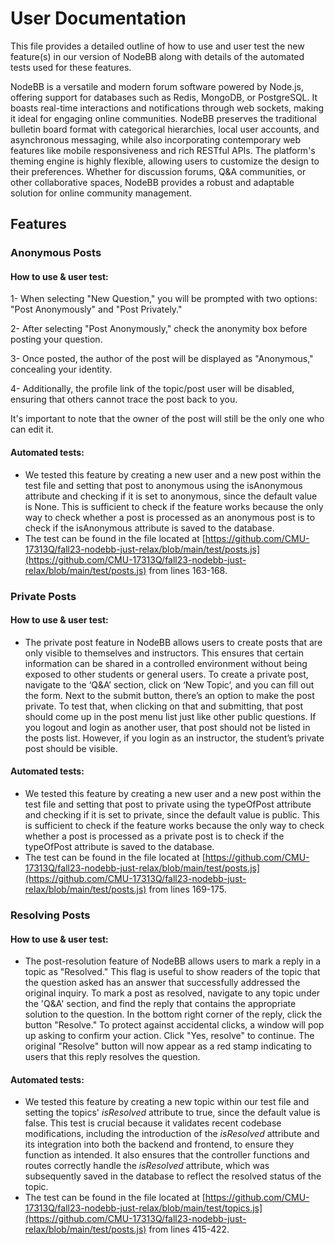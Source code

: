 # User Documentation

This file provides a detailed outline of how to use and user test the new feature(s) in our version of NodeBB along with details of the automated tests used for these features.

NodeBB is a versatile and modern forum software powered by Node.js, offering support for databases such as Redis, MongoDB, or PostgreSQL. It boasts real-time interactions and notifications through web sockets, making it ideal for engaging online communities. NodeBB preserves the traditional bulletin board format with categorical hierarchies, local user accounts, and asynchronous messaging, while also incorporating contemporary web features like mobile responsiveness and rich RESTful APIs. The platform's theming engine is highly flexible, allowing users to customize the design to their preferences. Whether for discussion forums, Q&A communities, or other collaborative spaces, NodeBB provides a robust and adaptable solution for online community management.

## Features

### Anonymous Posts

#### How to use & user test:
1- When selecting "New Question," you will be prompted with two options: "Post Anonymously" and "Post Privately."

2- After selecting "Post Anonymously," check the anonymity box before posting your question.

3- Once posted, the author of the post will be displayed as "Anonymous," concealing your identity.

4- Additionally, the profile link of the topic/post user will be disabled, ensuring that others cannot trace the post back to you.

It's important to note that the owner of the post will still be the only one who can edit it.

#### Automated tests:
- We tested this feature by creating a new user and a new post within the test file and setting that post to anonymous using the isAnonymous attribute and checking if it is set to anonymous, since the default value is None. This is sufficient to check if the feature works because the only way to check whether a post is processed as an anonymous post is to check if the isAnonymous attribute is saved to the database.
- The test can be found in the file located at [https://github.com/CMU-17313Q/fall23-nodebb-just-relax/blob/main/test/posts.js](https://github.com/CMU-17313Q/fall23-nodebb-just-relax/blob/main/test/posts.js) from lines 163-168.

### Private Posts

#### How to use & user test:
- The private post feature in NodeBB allows users to create posts that are only visible to themselves and instructors. This ensures that certain information can be shared in a controlled environment without being exposed to other students or general users. To create a private post, navigate to the ‘Q&A’ section, click on ‘New Topic’, and you can fill out the form. Next to the submit button, there’s an option to make the post private. To test that, when clicking on that and submitting, that post should come up in the post menu list just like other public questions. If you logout and login as another user, that post should not be listed in the posts list. However, if you login as an instructor, the student’s private post should be visible.

#### Automated tests:
- We tested this feature by creating a new user and a new post within the test file and setting that post to private using the typeOfPost attribute and checking if it is set to private, since the default value is public. This is sufficient to check if the feature works because the only way to check whether a post is processed as a private post is to check if the typeOfPost attribute is saved to the database.
- The test can be found in the file located at [https://github.com/CMU-17313Q/fall23-nodebb-just-relax/blob/main/test/posts.js](https://github.com/CMU-17313Q/fall23-nodebb-just-relax/blob/main/test/posts.js) from lines 169-175.

### Resolving Posts

#### How to use & user test:
- The post-resolution feature of NodeBB allows users to mark a reply in a topic as "Resolved." This flag is useful to show readers of the topic that the question asked has an answer that successfully addressed the original inquiry. To mark a post as resolved, navigate to any topic under the 'Q&A' section, and find the reply that contains the appropriate solution to the question. In the bottom right corner of the reply, click the button "Resolve." To protect against accidental clicks, a window will pop up asking to confirm your action. Click "Yes, resolve" to continue. The original "Resolve" button will now appear as a red stamp indicating to users that this reply resolves the question.

#### Automated tests:
- We tested this feature by creating a new topic within our test file and setting the topics' _isResolved_ attribute to true, since the default value is false. This test is crucial because it validates recent codebase modifications, including the introduction of the _isResolved_ attribute and its integration into both the backend and frontend, to ensure they function as intended. It also ensures that the controller functions and routes correctly handle the _isResolved_ attribute, which was subsequently saved in the database to reflect the resolved status of the topic.
- The test can be found in the file located at [https://github.com/CMU-17313Q/fall23-nodebb-just-relax/blob/main/test/topics.js](https://github.com/CMU-17313Q/fall23-nodebb-just-relax/blob/main/test/posts.js) from lines 415-422.

